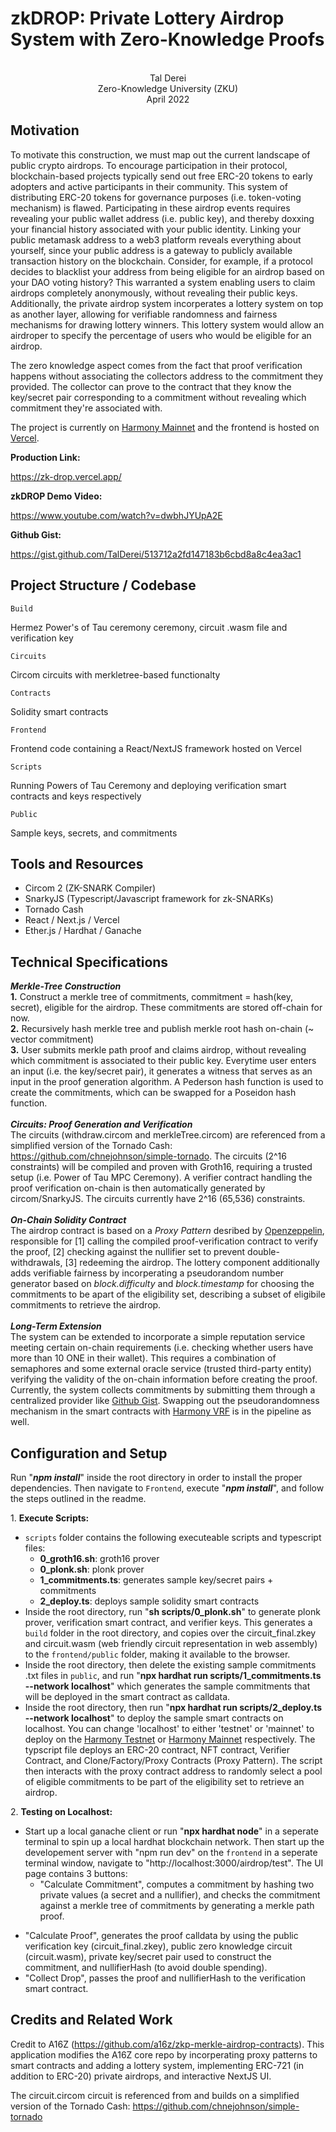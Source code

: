 # zkDROP: Private Lottery Airdrop System with Zero-Knowledge Proofs<br />
<p align="center">
<br />
Tal Derei <br />
Zero-Knowledge University (ZKU)<br />
April 2022<br />
</p>

## Motivation<br />
To motivate this construction, we must map out the current landscape of public crypto airdrops. To encourage participation in their protocol, blockchain-based projects typically send out free ERC-20 tokens to early adopters and active participants in their community. This system of distributing ERC-20 tokens for governance purposes (i.e. token-voting mechanism) is flawed. Participating in these airdrop events requires revealing your public wallet address (i.e. public key), and thereby doxxing your financial history associated with your public identity. Linking your public metamask address to a web3 platform reveals everything about yourself, since your public address is a gateway to publicly available transaction history on the blockchain. Consider, for example, if a protocol decides to blacklist your address from being eligible for an airdrop based on your DAO voting history? This warranted a system enabling users to claim airdrops completely anonymously, without revealing their public keys. Additionally, the private airdrop system incorperates a lottery system on top as another layer, allowing for verifiable randomness and fairness mechanisms for drawing lottery winners. This lottery system would allow an airdroper to specify the percentage of users who would be eligible for an airdrop. <br />

The zero knowledge aspect comes from the fact that proof verification happens without associating the collectors address to the commitment they provided. The collector can prove to the contract that they know the key/secret pair corresponding to a commitment without revealing which commitment they're associated with. 

The project is currently on [Harmony Mainnet](https://explorer.harmony.one/) and the frontend is hosted on [Vercel](https://github.com/vercel/vercel).

**Production Link:**

https://zk-drop.vercel.app/

**zkDROP Demo Video:**

https://www.youtube.com/watch?v=dwbhJYUpA2E

**Github Gist:**

https://gist.github.com/TalDerei/513712a2fd147183b6cbd8a8c4ea3ac1

## Project Structure / Codebase

```Build```

Hermez Power's of Tau ceremony ceremony, circuit .wasm file and verification key

```Circuits```

Circom circuits with merkletree-based functionalty

```Contracts```

Solidity smart contracts 

```Frontend```

Frontend code containing a React/NextJS framework hosted on Vercel

```Scripts```

Running Powers of Tau Ceremony and deploying verification smart contracts and keys respectively

```Public```

Sample keys, secrets, and commitments

## Tools and Resources

- Circom 2 (ZK-SNARK Compiler)<br />
- SnarkyJS (Typescript/Javascript framework for zk-SNARKs)<br />
- Tornado Cash<br />
- React / Next.js / Vercel <br />
- Ether.js / Hardhat / Ganache<br />

## Technical Specifications <br />

**_Merkle-Tree Construction_**<br />
**1.** Construct a merkle tree of commitments, commitment = hash(key, secret), eligible for the airdrop. These commitments are stored off-chain for now.<br />
**2.** Recursively hash merkle tree and publish merkle root hash on-chain (~ vector commitment)<br />
**3.** User submits merkle path proof and claims airdrop, without revealing which commitment is associated to their public key. Everytime user enters an input (i.e. the key/secret pair), it generates a witness that serves as an input in the proof generation algorithm. A Pederson hash function is used to create the commitments, which can be swapped for a Poseidon hash function.<br />
<br />
**_Circuits: Proof Generation and Verification_**<br />
The circuits (withdraw.circom and merkleTree.circom) are referenced from a simplified version of the Tornado Cash: https://github.com/chnejohnson/simple-tornado. The circuits (2^16 constraints) will be compiled and proven with Groth16, requiring a trusted setup (i.e. Power of Tau MPC Ceremony). A verifier contract handling the proof verification on-chain is then automatically generated by circom/SnarkyJS. The circuits currently have 2^16 (65,536) constraints. 
<br />
<br />
**_On-Chain Solidity Contract_**<br />
The airdrop contract is based on a _Proxy Pattern_ desribed by [Openzeppelin](https://blog.openzeppelin.com/proxy-patterns/), responsible for [1] calling the compiled proof-verification contract to verify the proof, [2] checking against the nullifier set to prevent double-withdrawals, [3] redeeming the airdrop. The lottery component additionally adds verifiable fairness by incorperating a pseudorandom number generator based on _block.difficulty_ and _block.timestamp_ for choosing the commitments to be apart of the eligibility set, describing a subset of eligibile commitments to retrieve the airdrop. 
<br />
<br />
**_Long-Term Extension_**<br />
The system can be extended to incorporate a simple reputation service meeting certain on-chain requirements (i.e. checking whether users have more than 10 ONE in their wallet). This requires a combination of semaphores and some external oracle service (trusted third-party entity) verifying the validity of the on-chain information before creating the proof. Currently, the system collects commitments by submitting them through a centralized provider like 
[Github Gist](https://gist.github.com/TalDerei/513712a2fd147183b6cbd8a8c4ea3ac1). Swapping out the pseudorandomness mechanism in the smart contracts with [Harmony VRF](https://docs.harmony.one/home/developers/tools/harmony-vrf) is in the pipeline as well.
<br />


## Configuration and Setup <br />
Run "**_npm install_**" inside the root directory in order to install the proper dependencies. Then navigate to ```Frontend```, execute "**_npm install_**", and follow the steps outlined in the readme.

1\. **Execute Scripts:**

- `scripts` folder contains the following executeable scripts and typescript files:
  * **0_groth16.sh**: groth16 prover
  * **0_plonk.sh**: plonk prover
  * **1_commitments.ts**: generates sample key/secret pairs + commitments
  * **2_deploy.ts**: deploys sample solidity smart contracts
- Inside the root directory, run "**sh scripts/0_plonk.sh**" to generate plonk prover, verification smart contract, and verifier keys. This generates a `build` folder in the root directory, and copies over the circuit_final.zkey and circuit.wasm (web friendly circuit representation in web assembly) to the `frontend/public` folder, making it available to the browser.
- Inside the root directory, then delete the existing sample commitments .txt files in `public`, and run "**npx hardhat run scripts/1_commitments.ts --network localhost**" which generates the sample commitments that will be deployed in the smart contract as calldata. 
- Inside the root directory, then run "**npx hardhat run scripts/2_deploy.ts --network localhost**" to deploy the sample smart contracts on localhost. You can change 'localhost' to either 'testnet' or 'mainnet' to deploy on the [Harmony Testnet](explorer.pops.one) or [Harmony Mainnet](explorer.harmony.one) respectively. The typscript file deploys an ERC-20 contract, NFT contract, Verifier Contract, and Clone/Factory/Proxy Contracts (Proxy Pattern). The script then interacts with the proxy contract address to randomly select a pool of eligible commitments to be part of the eligibility set to retrieve an airdrop. 

2\. **Testing on Localhost:**

- Start up a local ganache client or run "**npx hardhat node**" in a seperate terminal to spin up a local hardhat blockchain network. Then start up the developement server with "npm run dev" on the `frontend` in a seperate terminal window, navigate to "http://localhost:3000/airdrop/test". The UI page contains 3 buttons:
  *  "Calculate Commitment", computes a commitment by hashing two private values (a secret and a nullifier), and checks the commitment against a merkle tree of commitments by generating a merkle path proof.
 *  "Calculate Proof", generates the proof calldata by using the public verification key (circuit_final.zkey), public zero knowledge circuit (circuit.wasm), private key/secret pair used to construct the commitment, and nullifierHash (to avoid double spending). 
 *  "Collect Drop", passes the proof and nullifierHash to the verification smart contract. 

## Credits and Related Work<br />

Credit to A16Z (https://github.com/a16z/zkp-merkle-airdrop-contracts). This application modifies the A16Z core repo by incorperating proxy patterns to smart contracts and adding a lottery system, implementing ERC-721 (in addition to ERC-20) private airdrops, and interactive NextJS UI.

The circuit.circom circuit is referenced from and builds on a simplified version of the Tornado Cash: https://github.com/chnejohnson/simple-tornado
